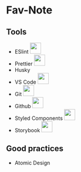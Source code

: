 # Fav-Note

## Tools

<ul>
  <li>ESlint <img src="https://github.com/wikk2207/Fav-Note/blob/styled-components/public/eslint.png" height="30"> </li>
  <li>Prettier <img src="https://github.com/wikk2207/Fav-Note/blob/styled-components/public/prettier.png" height="30"> </li>
  <li>Husky </li>
  <li>VS Code <img src="https://github.com/wikk2207/Fav-Note/blob/styled-components/public/vscode.png" height="30"> </li>
  <li>Git <img src="https://github.com/wikk2207/Fav-Note/blob/styled-components/public/git.png" height="30"> </li>
  <li>Github <img src="https://github.com/wikk2207/Fav-Note/blob/styled-components/public/github.png" height="30"> </li>
  <li>Styled Components <img src="https://github.com/wikk2207/Fav-Note/blob/styled-components/public/styled-components.png" height="30"> </li>
  <li>Storybook <img src="https://github.com/wikk2207/Fav-Note/blob/styled-components/public/storybook.png" height="30"> </li>
</ul>

## Good practices

- Atomic Design
